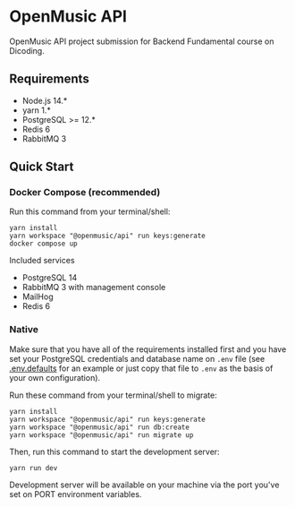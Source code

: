 # OpenMusic API

OpenMusic API project submission for Backend Fundamental course on Dicoding.

## Requirements

- Node.js 14.*
- yarn 1.*
- PostgreSQL >= 12.*
- Redis 6
- RabbitMQ 3

## Quick Start

### Docker Compose (recommended)

Run this command from your terminal/shell:

```shell
yarn install
yarn workspace "@openmusic/api" run keys:generate
docker compose up
```

Included services

- PostgreSQL 14
- RabbitMQ 3 with management console
- MailHog
- Redis 6

### Native

Make sure that you have all of the requirements installed first and you have set your PostgreSQL credentials and database name on `.env` file (see [.env.defaults](.env.defaults) for an example or just copy that file to `.env` as the basis of your own configuration).

Run these command from your terminal/shell to migrate:

```shell
yarn install
yarn workspace "@openmusic/api" run keys:generate
yarn workspace "@openmusic/api" run db:create
yarn workspace "@openmusic/api" run migrate up
```

Then, run this command to start the development server:

```shell
yarn run dev
```

Development server will be available on your machine via the port you've set on PORT environment variables.
